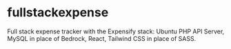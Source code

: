 # fullstackexpense

Full stack expense tracker with the Expensify stack: Ubuntu PHP API Server, MySQL in place of Bedrock, React, Tailwind CSS in place of SASS.
